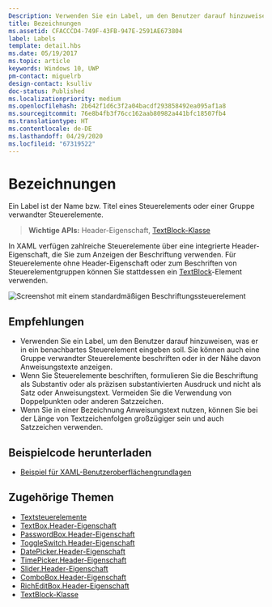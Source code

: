 ```yaml
---
Description: Verwenden Sie ein Label, um den Benutzer darauf hinzuweisen, was er in ein benachbartes Steuerelement eingeben soll. Sie können auch eine Gruppe verwandter Steuerelemente beschriften oder in der Nähe davon Anweisungstexte anzeigen.
title: Bezeichnungen
ms.assetid: CFACCCD4-749F-43FB-947E-2591AE673804
label: Labels
template: detail.hbs
ms.date: 05/19/2017
ms.topic: article
keywords: Windows 10, UWP
pm-contact: miguelrb
design-contact: ksulliv
doc-status: Published
ms.localizationpriority: medium
ms.openlocfilehash: 2b642f1d6c3f2a04bacdf293858492ea095af1a8
ms.sourcegitcommit: 76e8b4fb3f76cc162aab80982a441bfc18507fb4
ms.translationtype: HT
ms.contentlocale: de-DE
ms.lasthandoff: 04/29/2020
ms.locfileid: "67319522"
---
```

# <a name="labels"></a>Bezeichnungen

 

Ein Label ist der Name bzw. Titel eines Steuerelements oder einer Gruppe verwandter Steuerelemente.

> **Wichtige APIs:** Header-Eigenschaft, [TextBlock-Klasse](https://docs.microsoft.com/uwp/api/Windows.UI.Xaml.Controls.TextBlock)

In XAML verfügen zahlreiche Steuerelemente über eine integrierte Header-Eigenschaft, die Sie zum Anzeigen der Beschriftung verwenden. Für Steuerelemente ohne Header-Eigenschaft oder zum Beschriften von Steuerelementgruppen können Sie stattdessen ein [TextBlock](https://docs.microsoft.com/uwp/api/Windows.UI.Xaml.Controls.TextBlock)-Element verwenden.

![Screenshot mit einem standardmäßigen Beschriftungssteuerelement](images/label-standard.png)

## <a name="recommendations"></a>Empfehlungen


-   Verwenden Sie ein Label, um den Benutzer darauf hinzuweisen, was er in ein benachbartes Steuerelement eingeben soll. Sie können auch eine Gruppe verwandter Steuerelemente beschriften oder in der Nähe davon Anweisungstexte anzeigen.
-   Wenn Sie Steuerelemente beschriften, formulieren Sie die Beschriftung als Substantiv oder als präzisen substantivierten Ausdruck und nicht als Satz oder Anweisungstext. Vermeiden Sie die Verwendung von Doppelpunkten oder anderen Satzzeichen.
-   Wenn Sie in einer Bezeichnung Anweisungstext nutzen, können Sie bei der Länge von Textzeichenfolgen großzügiger sein und auch Satzzeichen verwenden.


## <a name="get-the-sample-code"></a>Beispielcode herunterladen
* [Beispiel für XAML-Benutzeroberflächengrundlagen](https://github.com/Microsoft/Windows-universal-samples/tree/master/Samples/XamlUIBasics)

## <a name="related-topics"></a>Zugehörige Themen
* [Textsteuerelemente](text-controls.md)
* [TextBox.Header-Eigenschaft](https://docs.microsoft.com/uwp/api/windows.ui.xaml.controls.textbox.header)
* [PasswordBox.Header-Eigenschaft](https://docs.microsoft.com/uwp/api/windows.ui.xaml.controls.passwordbox.header)
* [ToggleSwitch.Header-Eigenschaft](https://docs.microsoft.com/uwp/api/windows.ui.xaml.controls.toggleswitch.header)
* [DatePicker.Header-Eigenschaft](https://docs.microsoft.com/uwp/api/windows.ui.xaml.controls.datepicker.header)
* [TimePicker.Header-Eigenschaft](https://docs.microsoft.com/uwp/api/windows.ui.xaml.controls.timepicker.header)
* [Slider.Header-Eigenschaft](https://docs.microsoft.com/uwp/api/windows.ui.xaml.controls.slider.header)
* [ComboBox.Header-Eigenschaft](https://docs.microsoft.com/uwp/api/windows.ui.xaml.controls.combobox.header)
* [RichEditBox.Header-Eigenschaft](https://docs.microsoft.com/uwp/api/windows.ui.xaml.controls.richeditbox.header)
* [TextBlock-Klasse](https://docs.microsoft.com/uwp/api/Windows.UI.Xaml.Controls.TextBlock)

 

 




